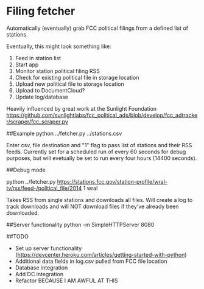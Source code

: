# Filing fetcher
Automatically (eventually) grab FCC political filings from a defined list of stations.

Eventually, this might look something like:

1. Feed in station list
2. Start app
3. Monitor station political filing RSS
4. Check for existing political file in storage location
5. Upload new political file to storage location
6. Upload to DocumentCloud?
7. Update log/database

Heavily influenced by great work at the Sunlight Foundation
https://github.com/sunlightlabs/fcc_political_ads/blob/develop/fcc_adtracker/scraper/fcc_scraper.py

##Example
python ../fetcher.py ../stations.csv

Enter csv, file destination and "1" flag to pass list of stations and their RSS feeds. Currently set for a scheduled run of every 60 seconds for debug purposes, but will evetually be set to run every four hours (14400 seconds).

##Debug mode

python ../fetcher.py https://stations.fcc.gov/station-profile/wral-tv/rss/feed-/political_file/2014 1 wral

Takes RSS from single stations and downloads all files. Will create a log to track downloads and will NOT download files if they've already been downloaded.

##Server functionality
python -m SimpleHTTPServer 8080

##TODO
- Set up server functionality (https://devcenter.heroku.com/articles/getting-started-with-python)
- Additional data fields in log.csv pulled from FCC file location
- Database integration
- Add DC integration
- Refactor BECAUSE I AM AWFUL AT THIS